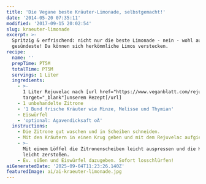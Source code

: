 ```yaml
---
title: 'Die Vegane beste Kräuter-Limonade, selbstgemacht!'
date: '2014-05-20 07:35:11'
modified: '2017-09-15 20:02:54'
slug: kraeuter-limonade
excerpt: >-
  Spritzig & erfrischend: nicht nur die beste Limonade - nein - wohl auch die
  gesündeste! Da können sich herkömmliche Limos verstecken. 
recipe:
  name: ''
  prepTime: PT5M
  totalTime: PT5M
  servings: 1 Liter
  ingredients:
    - >-
      1 Liter Rejuvelac nach [url href="https://www.veganblatt.com/rejuvelac"
      target="_blank"]unserem Rezept[/url]
    - 1 unbehandelte Zitrone
    - '1 Bund frische Kräuter wie Minze, Melisse und Thymian'
    - Eiswürfel
    - 'optional: Agavendicksaft oÄ'
  instructions:
    - Die Zitrone gut waschen und in Scheiben schneiden.
    - Mit den Kräutern in einen Krug geben und mit dem Rejuvelac aufgießen.
    - >-
      Mit einem Löffel die Zitronenscheiben leicht auspressen und die Kräuter
      leicht zerstoßen.
    - Ev. süßen und Eiswürfel dazugeben. Sofort losschlürfen!
aiGeneratedDate: '2025-09-04T11:23:26.140Z'
featuredImage: ai/ai-kraeuter-limonade.jpg
---
```


